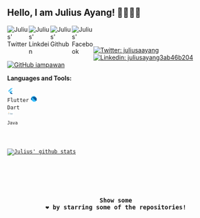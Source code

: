
## Hello, I am Julius Ayang! 👋👋👋👋

<a href="https://twitter.com/juliusaayang">   <img align="left"    alt="Julius' Twitter" width="50px"    src="https://cdn.jsdelivr.net/npm/simple-icons@v3/icons/twitter.svg" /></a>  <a href="https://www.linkedin.com/in/julius-ayang-3ab46b204">   <img    align="left" alt="Julius' Linkdein" width="50px"    src="https://cdn.jsdelivr.net/npm/simple-icons@v3/icons/linkedin.svg"    /> </a>  <a href="https://github.com/juliusayang3">    <img align="left"    alt="Julius' Github" width="50px"    src="https://cdn.jsdelivr.net/npm/simple-icons@v3/icons/github.svg"    /> </a> </a> <a href="https://www.facebook.com/ayang.julius.71">   <img    align="left" alt="Julius' Facebook" width="50px"    src="https://cdn.jsdelivr.net/npm/simple-icons@v3/icons/facebook.svg"    /> </a> 

<br/>
<br/>


[![Twitter: juliusaayang](https://img.shields.io/twitter/follow/juliusaayang?style=social)](https://twitter.com/juliusaayang) [![Linkedin: juliusayang3ab46b204](https://img.shields.io/badge/-juliusayang-blue?style=flat-square&logo=Linkedin&logoColor=white&link=linkedin.com/in/julius-ayang-3ab46b204)](https://www.linkedin.com/mwlite/in/julius-ayang-3ab46b204) [![GitHub iampawan](https://img.shields.io/github/followers/juliusayang3?label=follow&style=social)](https://github.com/juliusayang3) 


**Languages and Tools:**  

<code><img height="15" src="https://raw.githubusercontent.com/github/explore/80688e429a7d4ef2fca1e82350fe8e3517d3494d/topics/flutter/flutter.png"> Flutter</code> <code><img height="15" src="https://raw.githubusercontent.com/github/explore/80688e429a7d4ef2fca1e82350fe8e3517d3494d/topics/dart/dart.png"> Dart</code> <code> <code><img height="15" src="https://raw.githubusercontent.com/github/explore/80688e429a7d4ef2fca1e82350fe8e3517d3494d/topics/java/java.png"> Java</code>  
<br/>
<a href="https://github.com/iampawan">
 <img align="center" src="https://github-readme-stats.vercel.app/api?username=juliusayang3&show_icons=true&theme=dracula&line_height=27" alt="Julius' github stats"/>
</a>
<br/>

<div align="center">

### Show some ❤️ by starring some of the repositories!

</div>
